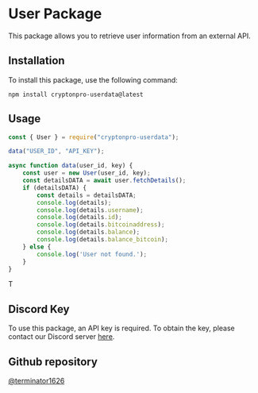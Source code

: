 # User Package

This package allows you to retrieve user information from an external API.

## Installation

To install this package, use the following command:

```
npm install cryptonpro-userdata@latest
```

## Usage

```javascript
const { User } = require("cryptonpro-userdata");

data("USER_ID", "API_KEY");

async function data(user_id, key) {
    const user = new User(user_id, key);
    const detailsDATA = await user.fetchDetails();
    if (detailsDATA) {
        const details = detailsDATA;
        console.log(details);
        console.log(details.username);
        console.log(details.id);
        console.log(details.bitcoinaddress);
        console.log(details.balance);
        console.log(details.balance_bitcoin);
    } else {
        console.log('User not found.');
    }
}
```
T
## Discord Key

To use this package, an API key is required. To obtain the key, please contact our Discord server [here](https://discord.gg/WN7ggJRKHy).


## Github repository
[@terminator1626](https://github.com/terminator1626/cryptonpro-userdata?tab=readme-ov-file)

